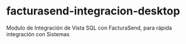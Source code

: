 # facturasend-integracion-desktop
Modulo de Integración de Vista SQL con FacturaSend, para rápida integración con Sistemas
